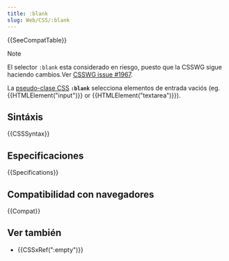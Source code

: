 ```yaml
---
title: :blank
slug: Web/CSS/:blank
---
```


{{SeeCompatTable}}

> [!NOTE]
> El selector `:blank` esta considerado en riesgo, puesto que la CSSWG sigue haciendo cambios.Ver [CSSWG issue #1967](https://github.com/w3c/csswg-drafts/issues/1967).

La [pseudo-clase CSS](/es/docs/Web/CSS) **`:blank`** selecciona elementos de entrada vaciós (eg. {{HTMLElement("input")}} or {{HTMLElement("textarea")}}).

## Sintáxis

{{CSSSyntax}}

## Especificaciones

{{Specifications}}

## Compatibilidad con navegadores

{{Compat}}

## Ver también

- {{CSSxRef(":empty")}}
